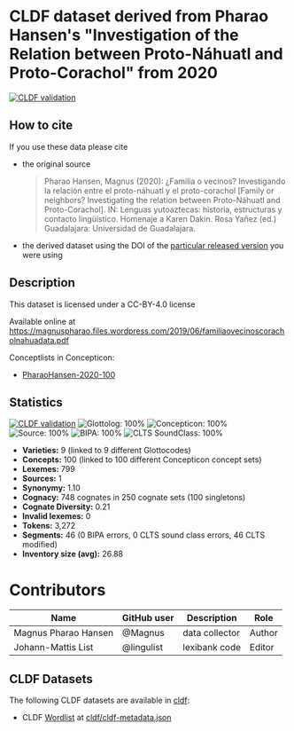 # CLDF dataset derived from Pharao Hansen's "Investigation of the Relation between Proto-Náhuatl and Proto-Corachol" from 2020

[![CLDF validation](https://github.com/lexibank/pharaocoracholaztecan/workflows/CLDF-validation/badge.svg)](https://github.com/lexibank/pharaocoracholaztecan/actions?query=workflow%3ACLDF-validation)

## How to cite

If you use these data please cite
- the original source
  > Pharao Hansen, Magnus (2020): ¿Familia o vecinos? Investigando la relación entre el proto-náhuatl y el proto-corachol [Family or neighbors? Investigating the relation between Proto-Náhuatl and Proto-Corachol]. IN: Lenguas yutoaztecas: historia, estructuras y contacto lingüístico. Homenaje a Karen Dakin. Rosa Yañez (ed.) Guadalajara: Universidad de Guadalajara.
- the derived dataset using the DOI of the [particular released version](../../releases/) you were using

## Description


This dataset is licensed under a CC-BY-4.0 license

Available online at https://magnuspharao.files.wordpress.com/2019/06/familiaovecinoscoracholnahuadata.pdf


Conceptlists in Concepticon:
- [PharaoHansen-2020-100](https://concepticon.clld.org/contributions/PharaoHansen-2020-100)
## Statistics


[![CLDF validation](https://github.com/lexibank/pharaocoracholaztecan/workflows/CLDF-validation/badge.svg)](https://github.com/lexibank/pharaocoracholaztecan/actions?query=workflow%3ACLDF-validation)
![Glottolog: 100%](https://img.shields.io/badge/Glottolog-100%25-brightgreen.svg "Glottolog: 100%")
![Concepticon: 100%](https://img.shields.io/badge/Concepticon-100%25-brightgreen.svg "Concepticon: 100%")
![Source: 100%](https://img.shields.io/badge/Source-100%25-brightgreen.svg "Source: 100%")
![BIPA: 100%](https://img.shields.io/badge/BIPA-100%25-brightgreen.svg "BIPA: 100%")
![CLTS SoundClass: 100%](https://img.shields.io/badge/CLTS%20SoundClass-100%25-brightgreen.svg "CLTS SoundClass: 100%")

- **Varieties:** 9 (linked to 9 different Glottocodes)
- **Concepts:** 100 (linked to 100 different Concepticon concept sets)
- **Lexemes:** 799
- **Sources:** 1
- **Synonymy:** 1.10
- **Cognacy:** 748 cognates in 250 cognate sets (100 singletons)
- **Cognate Diversity:** 0.21
- **Invalid lexemes:** 0
- **Tokens:** 3,272
- **Segments:** 46 (0 BIPA errors, 0 CLTS sound class errors, 46 CLTS modified)
- **Inventory size (avg):** 26.88

# Contributors

Name | GitHub user | Description | Role
--- | --- | --- | ---
Magnus Pharao Hansen | @Magnus | data collector | Author
Johann-Mattis List | @lingulist | lexibank code | Editor




## CLDF Datasets

The following CLDF datasets are available in [cldf](cldf):

- CLDF [Wordlist](https://github.com/cldf/cldf/tree/master/modules/Wordlist) at [cldf/cldf-metadata.json](cldf/cldf-metadata.json)